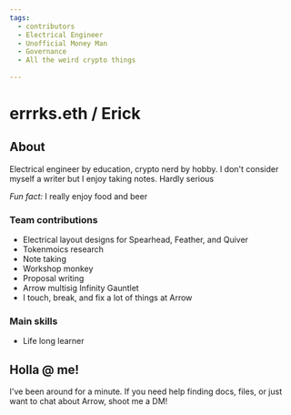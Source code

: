 ```yaml
---
tags:
  - contributors
  - Electrical Engineer
  - Unofficial Money Man 
  - Governance 
  - All the weird crypto things
  
---
```


# errrks.eth / Erick 

## About

Electrical engineer by education, crypto nerd by hobby. I don't consider myself a writer but I enjoy taking notes. Hardly serious

*Fun fact:* I really enjoy food and beer 

### Team contributions

* Electrical layout designs for Spearhead, Feather, and Quiver
* Tokenmoics research 
* Note taking
* Workshop monkey 
* Proposal writing 
* Arrow multisig Infinity Gauntlet
* I touch, break, and fix a lot of things at Arrow 

### Main skills

* Life long learner 

## Holla @ me!

I've been around for a minute. If you need help finding docs, files, or just want to chat about Arrow, shoot me a DM!
